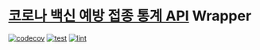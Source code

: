 [코로나 백신 예방 접종 통계 API](https://www.data.go.kr/tcs/dss/selectApiDataDetailView.do?publicDataPk=15077756#/API%20%EB%AA%A9%EB%A1%9D/GETvaccine-stat) Wrapper
=================================================================================
[![codecov](https://codecov.io/gh/zeroday0619/covid_vaccine_stat/branch/main/graph/badge.svg)](https://codecov.io/gh/zeroday0619/covid_vaccine_stat)
[![test](https://github.com/zeroday0619/covid_vaccine_stat/actions/workflows/test.yml/badge.svg)](https://github.com/zeroday0619/covid_vaccine_stat/actions/workflows/test.yml)
[![lint](https://github.com/zeroday0619/covid_vaccine_stat/actions/workflows/lint.yml/badge.svg)](https://github.com/zeroday0619/covid_vaccine_stat/actions/workflows/lint.yml)
